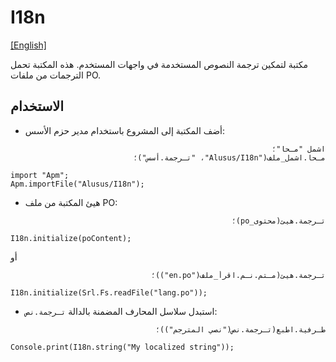 # I18n
[[English]](readme.md)

مكتبة لتمكين ترجمة النصوص المستخدمة في واجهات المستخدم. هذه المكتبة تحمل الترجمات من ملفات PO.

## الاستخدام

* أضف المكتبة إلى المشروع باستخدام مدير حزم الأسس:

<div dir=rtl>

```
اشمل "مـحا"؛
مـحا.اشمل_ملف("Alusus/I18n"، "تـرجمة.أسس")؛
```

</div>

```
import "Apm";
Apm.importFile("Alusus/I18n");
```

* هيئ المكتبة من ملف PO:

<div dir=rtl>

```
تـرجمة.هيئ(محتوى_po)؛
```

</div>

```
I18n.initialize(poContent);
```

أو

<div dir=rtl>

```
تـرجمة.هيئ(مـتم.نـم.اقرأ_ملف("en.po"))؛
```

</div>

```
I18n.initialize(Srl.Fs.readFile("lang.po"));
```

* استبدل سلاسل المحارف المضمنة بالدالة `تـرجمة.نص`:

<div dir=rtl>

```
طـرفية.اطبع(تـرجمة.نص("نصي المترجم"))؛
```

</div>

```
Console.print(I18n.string("My localized string"));
```

